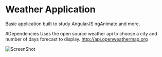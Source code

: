 # Weather Application
Basic application built to study AngularJS ngAnimate and more.


#Dependencies
Uses the open source weather api to choose a city and number of days forecast to display.
http://api.openweathermap.org

![ScreenShot](https://cloud.githubusercontent.com/assets/307229/12173167/3c738a42-b523-11e5-99ce-bc17c049566b.png)

